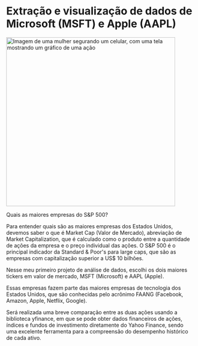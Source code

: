 # Extração e visualização de dados de Microsoft (MSFT) e Apple (AAPL)
<img src="https://images.unsplash.com/photo-1613442301239-ea2478101ea7?q=80&w=1374&auto=format&fit=crop&ixlib=rb-4.0.3&ixid=M3wxMjA3fDB8MHxwaG90by1wYWdlfHx8fGVufDB8fHx8fA%3D%3D" alt="Imagem de uma mulher segurando um celular, com uma tela mostrando um gráfico de uma ação" width="450">
<p>Quais as maiores empresas do S&P 500?</p>
<p>Para entender quais são as maiores empresas dos Estados Unidos, devemos saber o que é Market Cap (Valor de Mercado), abreviação de Market Capitalization, que é calculado como o produto entre a quantidade de ações da empresa e o preço individual das ações. O S&P 500 é o principal indicador da Standard & Poor's para large caps, que são as empresas com capitalização superior a US$ 10 bilhões.</p> 
<p>Nesse meu primeiro projeto de análise de dados, escolhi os dois maiores tickers em valor de mercado, MSFT (Microsoft) e AAPL (Apple). 
<p>Essas empresas fazem parte das maiores empresas de tecnologia dos Estados Unidos, que são conhecidas pelo acrônimo FAANG (Facebook, Amazon, Apple, Netflix, Google).</p> Será realizada uma breve comparação entre as duas ações usando a biblioteca yfinance, em que se pode obter dados financeiros de ações, índices e fundos de investimento diretamente do Yahoo Finance, sendo uma excelente ferramenta para a compreensão do desempenho histórico de cada ativo.</p>

